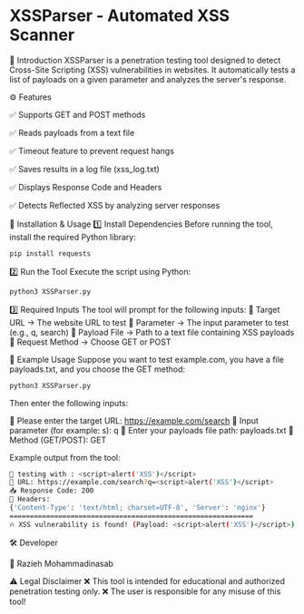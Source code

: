 # XSSParser - Automated XSS Scanner
📌 Introduction
XSSParser is a penetration testing tool designed to detect Cross-Site Scripting (XSS) vulnerabilities in websites. It automatically tests a list of payloads on a given parameter and analyzes the server's response.

⚙️ Features

✅ Supports GET and POST methods

✅ Reads payloads from a text file

✅ Timeout feature to prevent request hangs

✅ Saves results in a log file (xss_log.txt)

✅ Displays Response Code and Headers

✅ Detects Reflected XSS by analyzing server responses



🚀 Installation & Usage
1️⃣ Install Dependencies
Before running the tool, install the required Python library:

```bash
pip install requests
```


2️⃣ Run the Tool
Execute the script using Python:
```bash
python3 XSSParser.py
```

3️⃣ Required Inputs
The tool will prompt for the following inputs:
🔹 Target URL → The website URL to test
🔹 Parameter → The input parameter to test (e.g., q, search)
🔹 Payload File → Path to a text file containing XSS payloads
🔹 Request Method → Choose GET or POST


🎯 Example Usage
Suppose you want to test example.com, you have a file payloads.txt, and you choose the GET method:

```bash
python3 XSSParser.py
```

Then enter the following inputs:

🔹 Please enter the target URL: https://example.com/search
🔹 Input parameter (for example: s): q
🔹 Enter your payloads file path: payloads.txt
🔹 Method (GET/POST): GET


Example output from the tool:
```bash
🔎 testing with : <script>alert('XSS')</script>
📡 URL: https://example.com/search?q=<script>alert('XSS')</script>
📥 Response Code: 200
📑 Headers:
{'Content-Type': 'text/html; charset=UTF-8', 'Server': 'nginx'}
============================================================
🔥 XSS vulnerability is found! (Payload: <script>alert('XSS')</script>)
```


🛠 Developer

👤 Razieh Mohammadinasab



⚠️ Legal Disclaimer
❌ This tool is intended for educational and authorized penetration testing only.
❌ The user is responsible for any misuse of this tool!


